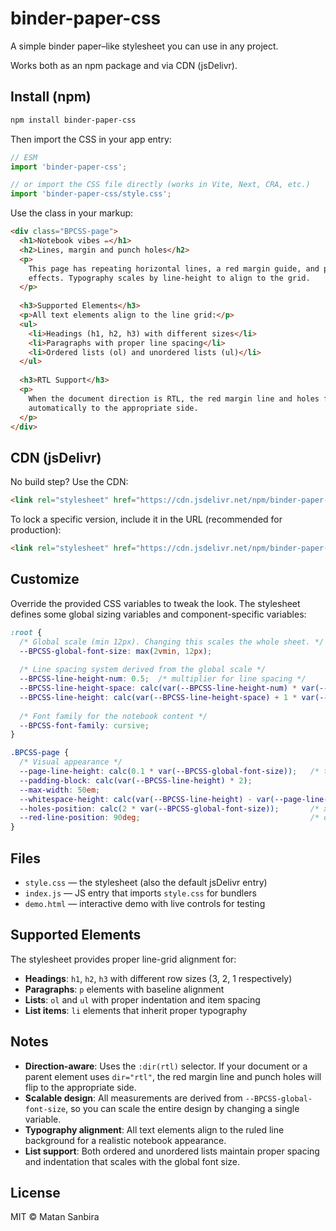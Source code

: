 # binder-paper-css

A simple binder paper–like stylesheet you can use in any project.

Works both as an npm package and via CDN (jsDelivr).

## Install (npm)

```bash
npm install binder-paper-css
```

Then import the CSS in your app entry:

```js
// ESM
import 'binder-paper-css';

// or import the CSS file directly (works in Vite, Next, CRA, etc.)
import 'binder-paper-css/style.css';
```

Use the class in your markup:

```html
<div class="BPCSS-page">
  <h1>Notebook vibes ✏️</h1>
  <h2>Lines, margin and punch holes</h2>
  <p>
    This page has repeating horizontal lines, a red margin guide, and punch-hole
    effects. Typography scales by line-height to align to the grid.
  </p>
  
  <h3>Supported Elements</h3>
  <p>All text elements align to the line grid:</p>
  <ul>
    <li>Headings (h1, h2, h3) with different sizes</li>
    <li>Paragraphs with proper line spacing</li>
    <li>Ordered lists (ol) and unordered lists (ul)</li>
  </ul>
  
  <h3>RTL Support</h3>
  <p>
    When the document direction is RTL, the red margin line and holes flip
    automatically to the appropriate side.
  </p>
</div>
```

## CDN (jsDelivr)

No build step? Use the CDN:

```html
<link rel="stylesheet" href="https://cdn.jsdelivr.net/npm/binder-paper-css/style.css">
```

To lock a specific version, include it in the URL (recommended for production):

```html
<link rel="stylesheet" href="https://cdn.jsdelivr.net/npm/binder-paper-css@0.1.0/style.css">
```

## Customize

Override the provided CSS variables to tweak the look. The stylesheet defines some
global sizing variables and component-specific variables:

```css
:root {
  /* Global scale (min 12px). Changing this scales the whole sheet. */
  --BPCSS-global-font-size: max(2vmin, 12px);
  
  /* Line spacing system derived from the global scale */
  --BPCSS-line-height-num: 0.5;  /* multiplier for line spacing */
  --BPCSS-line-height-space: calc(var(--BPCSS-line-height-num) * var(--BPCSS-global-font-size));
  --BPCSS-line-height: calc(var(--BPCSS-line-height-space) + 1 * var(--BPCSS-global-font-size));
  
  /* Font family for the notebook content */
  --BPCSS-font-family: cursive;
}

.BPCSS-page {
  /* Visual appearance */
  --page-line-height: calc(0.1 * var(--BPCSS-global-font-size));   /* thickness of blue lines */
  --padding-block: calc(var(--BPCSS-line-height) * 2);
  --max-width: 50em;
  --whitespace-height: calc(var(--BPCSS-line-height) - var(--page-line-height));
  --holes-position: calc(2 * var(--BPCSS-global-font-size));       /* x-position of punch holes */
  --red-line-position: 90deg;                                      /* orientation of red margin line */
}
```

## Files

- `style.css` — the stylesheet (also the default jsDelivr entry)
- `index.js` — JS entry that imports `style.css` for bundlers
- `demo.html` — interactive demo with live controls for testing

## Supported Elements

The stylesheet provides proper line-grid alignment for:

- **Headings**: `h1`, `h2`, `h3` with different row sizes (3, 2, 1 respectively)
- **Paragraphs**: `p` elements with baseline alignment
- **Lists**: `ol` and `ul` with proper indentation and item spacing
- **List items**: `li` elements that inherit proper typography

## Notes

- **Direction-aware**: Uses the `:dir(rtl)` selector. If your document or a parent element uses `dir="rtl"`, the red margin line and punch holes will flip to the appropriate side.
- **Scalable design**: All measurements are derived from `--BPCSS-global-font-size`, so you can scale the entire design by changing a single variable.
- **Typography alignment**: All text elements align to the ruled line background for a realistic notebook appearance.
- **List support**: Both ordered and unordered lists maintain proper spacing and indentation that scales with the global font size.

## License

MIT © Matan Sanbira

